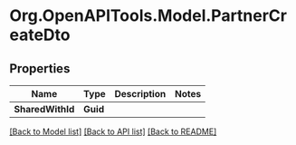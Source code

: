 # Org.OpenAPITools.Model.PartnerCreateDto

## Properties

Name | Type | Description | Notes
------------ | ------------- | ------------- | -------------
**SharedWithId** | **Guid** |  | 

[[Back to Model list]](../../README.md#documentation-for-models) [[Back to API list]](../../README.md#documentation-for-api-endpoints) [[Back to README]](../../README.md)

